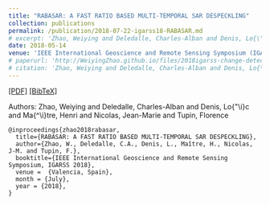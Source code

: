 ```yaml
---
title: "RABASAR: A FAST RATIO BASED MULTI-TEMPORAL SAR DESPECKLING"
collection: publications
permalink: /publication/2018-07-22-igarss18-RABASAR.md
# excerpt: 'Zhao, Weiying and Deledalle, Charles-Alban and Denis, Lo{\"\i}c and Ma{\^\i}tre, Henri and Nicolas, Jean-Marie and Tupin, Florence.'
date: 2018-05-14
venue: 'IEEE International Geoscience and Remote Sensing Symposium (IGARSS)'
# paperurl: 'http://WeiyingZhao.github.io/files/2018igarss-change-detection.pdf'
# citation: 'Zhao, Weiying and Deledalle, Charles-Alban and Denis, Lo{\"\i}c and Ma{\^\i}tre, Henri and Nicolas, Jean-Marie and Tupin, Florence'
---
```


[[PDF]](http://WeiyingZhao.github.io/files/2018igarss-RABASAR.pdf) [[BibTeX]](http://rcdaudt.github.io/files/2018-07-22-igarss18RABASAR.bib)

Authors: Zhao, Weiying and Deledalle, Charles-Alban and Denis, Lo{\"\i}c and Ma{\^\i}tre, Henri and Nicolas, Jean-Marie and Tupin, Florence

```
@inproceedings{zhao2018rabasar,
  title={RABASAR: A FAST RATIO BASED MULTI-TEMPORAL SAR DESPECKLING},
  author={Zhao, W., Deledalle, C.A., Denis, L., Maître, H., Nicolas, J-M. and Tupin, F.},
  booktitle={IEEE International Geoscience and Remote Sensing Symposium, IGARSS 2018},
  venue =  {Valencia, Spain},
  month = {July},
  year = {2018},
}
```
